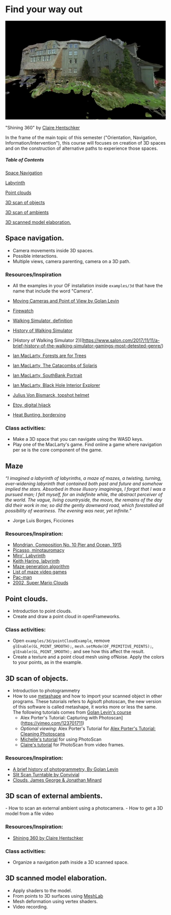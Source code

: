 # Find your way out

![img](img/shining-360.png)

"Shining 360" by [Claire Hentschker](http://www.clairesophie.com/)

 In the frame of the main topic of this semester ("Orientation, Navigation, Information/Intervention"), this course will focuses on creation of 3D spaces and on the construction of alternative paths to experience those spaces.


##### Table of Contents

[Space Navigation](#navigation)

[Labyrinth](#labyrinth)

[Point clouds](#point-clouds)

[3D scan of objects](#scan-obj)

[3D scan of ambients](#scan-ambients) 

[3D scanned model elaboration.](#elaboration)


<a name="#navigation"/>

## Space navigation.

</a>

- Camera movements inside 3D spaces.
- Possible interactions.
- Multiple views, camera parenting, camera on a 3D path.

### Resources/Inspiration
- All the examples in your OF installation inside `examples/3d` that have the name that include the word "Camera".
- [Moving Cameras and Point of View by Golan Levin](https://github.com/golanlevin/ExperimentalCapture/blob/master/docs/moving-cameras.md)

- [Firewatch](https://www.firewatchgame.com/)
- [Walking Simulator, definition](https://tvtropes.org/pmwiki/pmwiki.php/Main/EnvironmentalNarrativeGame?from=Main.WalkingSimulator)
- [History of Walking Simulator](https://www.youtube.com/watch?time_continue=2&v=iDjkWxYD298)
- [History of Walking Simulator 2]((https://www.salon.com/2017/11/11/a-brief-history-of-the-walking-simulator-gamings-most-detested-genre/)
- [Ian MacLarty, Forests are for Trees](https://ianmaclarty.itch.io/forests-are-for-trees)
- [Ian MacLarty, The Catacombs of Solaris](https://ianmaclarty.itch.io/catacombs-of-solaris)
- [Ian MacLarty, SouthBank Portrait](https://ianmaclarty.itch.io/southbank-portrait)
- [Ian MacLarty, Black Hole Interior Explorer](https://ianmaclarty.itch.io/black-hole-interior-explorer)

- [Julius Von Bismarck, topshot helmet](http://juliusvonbismarck.com/bank/index.php?/projects/topshot-helmet/)
- [Etoy, digital hijack](https://www.artlog.net/de/art/etoy-digital-hijack)
- [Heat Bunting, borderxing](http://www.irational.org/heath/borderxing/home.html)


### Class activities:
- Make a 3D space that you can navigate using the WASD keys. 
- Play one of the MacLarty's game. Find online a game where navigation per se is the core component of the game.

<a name="#labyrinth"/>

## Maze

</a>

*“I imagined a labyrinth of labyrinths, a maze of mazes, a twisting, turning, ever-widening labyrinth that contained both past and future and somehow implied the stars. Absorbed in those illusory imaginings, I forgot that I was a pursued man; I felt myself, for an indefinite while, the abstract perceiver of the world. The vague, living countryside, the moon, the remains of the day did their work in me; so did the gently downward road, which forestalled all possibility of weariness. The evening was near, yet infinite.”*

- Jorge Luis Borges, Ficciones

### Resources/Inspiration:

- [Mondrian, Composition No. 10 Pier and Ocean, 1915](https://www.piet-mondrian.org/pier-and-ocean.jsp)
- [Picasso, minotauromacy](https://www.pablopicasso.org/minotauromachy.jsp)
- [Miro', Labyrinth](https://en.wikipedia.org/wiki/Labyrinth_(Mir%C3%B3,_Joan))
- [Keith Haring, labyrinth](http://www.artnet.com/artists/keith-haring/the-labyrinth-HxvzssEwmeRZAaIuE5yT5w2)
- [Maze generation algorithm](https://en.wikipedia.org/wiki/Maze_generation_algorithm)
- [List of maze video games](https://en.wikipedia.org/wiki/List_of_maze_video_games)
- [Pac-man](https://en.wikipedia.org/wiki/Pac-Man)
- [2002, Super Mario Clouds](https://www.youtube.com/watch?v=fCmAD0TwGcQ)


<a name="#point-clouds"/>

## Point clouds.

</a>

- Introduction to point clouds.
- Create and draw a point cloud in openFrameworks.

### Class activities:
-  Open `examples/3d/pointCloudExample`, remove `glEnable(GL_POINT_SMOOTH);`, `mesh.setMode(OF_PRIMITIVE_POINTS);`, `glEnable(GL_POINT_SMOOTH);` and see how this affect the result.
- Create a texture and a point cloud mesh using ofNoise. Apply the colors to your points, as in the example.

<a name="#scan-obj"/>

## 3D scan of objects.

</a>

* Introduction to photogrammetry
* How to use [metashape](https://www.agisoft.com/) and how to import your scanned object in other programs. These tutorials refers to Agisoft photoscan, the new version of this software is called metashape, it works more or less the same. The following tutorials comes from [Golan Levin's course](https://github.com/golanlevin/ExperimentalCapture/)
	* Alex Porter's Tutorial: Capturing with Photoscan](https://vimeo.com/123701711)
	* *Optional viewing*: Alex Porter's Tutorial for [Alex Porter's Tutorial: Cleaning Photoscans](https://vimeo.com/123702711)
	* [Michelle's tutorial](https://github.com/golanlevin/ExperimentalCapture/blob/master/students/michelle/tutorial2.md) for using PhotoScan
	* [Claire's tutorial](https://github.com/golanlevin/ExperimentalCapture/blob/master/workshop/pdf/photogrammetry_from_video_with_photoscan.pdf) for PhotoScan from video frames.

### Resources/Inspiration:
- [A brief history of photogrammetry, By Golan Levin](https://github.com/golanlevin/ExperimentalCapture/blob/master/docs/Photogrammetry-and-3D-scanning.md)
- [Slit Scan Turntable by Convivial](https://www.instructables.com/id/Slit-Scan-Turntable/)
- [Clouds, James George & Jonathan Minard](https://medium.com/volumetric-filmmaking/spatialstorytelling-fa4b6ace3e16)

<a name="#scan-ambients"/>

## 3D scan of external ambients.

</a>
- How to scan an external ambient using a photocamera.
- How to get a 3D model from a file video

### Resources/Inspiration:
- [Shining 360 by Claire Hentschker](http://www.clairesophie.com/shining360excerpt)

### Class activities:
- Organize a navigation path inside a 3D scanned space.


<a name="#elaboration"/>

## 3D scanned model elaboration.

</a>

- Apply shaders to the model.
- From points to 3D surfaces using [MeshLab](https://en.wikipedia.org/wiki/MeshLab)
- Mesh deformation using vertex shaders.
- Video recording.

